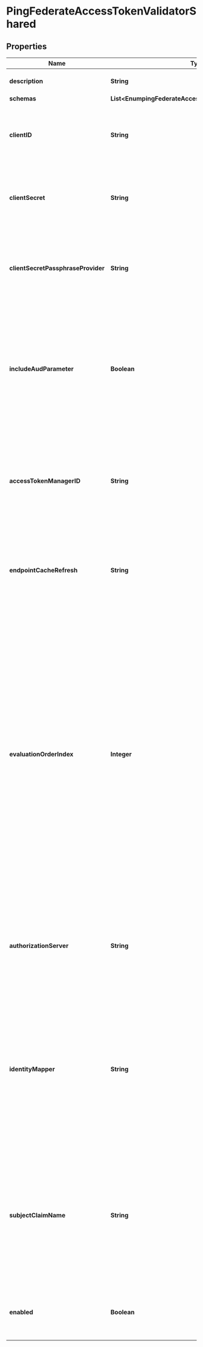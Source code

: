 

# PingFederateAccessTokenValidatorShared


## Properties

| Name | Type | Description | Notes |
|------------ | ------------- | ------------- | -------------|
|**description** | **String** | A description for this Access Token Validator |  [optional] |
|**schemas** | **List&lt;EnumpingFederateAccessTokenValidatorSchemaUrn&gt;** |  |  |
|**clientID** | **String** | The client identifier to use when authenticating to the PingFederate authorization server. |  |
|**clientSecret** | **String** | The client secret to use when authenticating to the PingFederate authorization server. |  [optional] |
|**clientSecretPassphraseProvider** | **String** | The passphrase provider for obtaining the client secret to use when authenticating to the PingFederate authorization server. |  [optional] |
|**includeAudParameter** | **Boolean** | Whether to include the incoming request URL as the \&quot;aud\&quot; parameter when calling the PingFederate introspection endpoint. This property is ignored if the access-token-manager-id property is set. |  [optional] |
|**accessTokenManagerID** | **String** | The Access Token Manager instance ID to specify when calling the PingFederate introspection endpoint. If this property is set the include-aud-parameter property is ignored. |  [optional] |
|**endpointCacheRefresh** | **String** | How often the Access Token Validator should refresh its stored value of the PingFederate server&#39;s token introspection endpoint. |  [optional] |
|**evaluationOrderIndex** | **Integer** | When multiple Ping Federate Access Token Validators are defined for a single Directory Server, this property determines the evaluation order for determining the correct validator class for an access token received by the Directory Server. Values of this property must be unique among all Ping Federate Access Token Validators defined within Directory Server but not necessarily contiguous. Ping Federate Access Token Validators with a smaller value will be evaluated first to determine if they are able to validate the access token. |  [optional] |
|**authorizationServer** | **String** | Specifies the external server that will be used to aid in validating access tokens. In most cases this will be the Authorization Server that minted the token. |  [optional] |
|**identityMapper** | **String** | Specifies the name of the Identity Mapper that should be used for associating user entries with Bearer token subject names. The claim name from which to obtain the subject (i.e. the currently logged-in user) may be configured using the subject-claim-name property. |  [optional] |
|**subjectClaimName** | **String** | The name of the token claim that contains the subject, i.e. the logged-in user in an access token. This property goes hand-in-hand with the identity-mapper property and tells the Identity Mapper which field to use to look up the user entry on the server. |  [optional] |
|**enabled** | **Boolean** | Indicates whether this Access Token Validator is enabled for use in Directory Server. |  |



